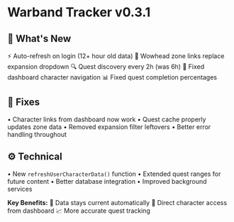 # Warband Tracker v0.3.1

## 🎉 What's New
⚡ Auto-refresh on login (12+ hour old data)
🔗 Wowhead zone links replace expansion dropdown
🔍 Quest discovery every 2h (was 6h)
🎯 Fixed dashboard character navigation
📊 Fixed quest completion percentages

## 🐛 Fixes
• Character links from dashboard now work
• Quest cache properly updates zone data
• Removed expansion filter leftovers
• Better error handling throughout

## ⚙️ Technical
• New `refreshUserCharacterData()` function
• Extended quest ranges for future content
• Better database integration
• Improved background services

**Key Benefits:**
🔄 Data stays current automatically
🎯 Direct character access from dashboard
📈 More accurate quest tracking
